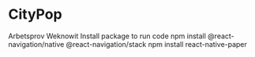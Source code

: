 # CityPop
Arbetsprov Weknowit
Install package to run code
npm install @react-navigation/native @react-navigation/stack
npm install react-native-paper
